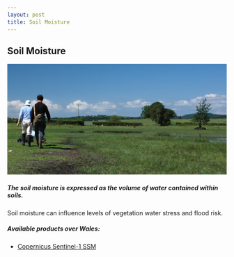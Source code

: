 ```yaml
---
layout: post
title: Soil Moisture
---
```


## Soil Moisture

![Soil Moisture](/assets/img/wales/big/soil-moisture.jpg)

##### The soil moisture is expressed as the volume of water contained within soils.

Soil moisture can influence levels of vegetation water stress and flood risk.

##### Available products over Wales:

*   [Copernicus Sentinel-1 SSM](https://land.copernicus.eu/global/products/ssm)